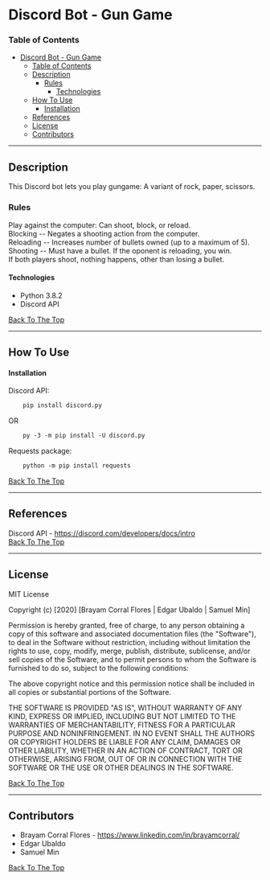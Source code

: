   
# Discord Bot - Gun Game


### Table of Contents

- [Discord Bot - Gun Game](#discord-bot---gun-game)
    - [Table of Contents](#table-of-contents)
  - [Description](#description)
    - [Rules](#rules)
      - [Technologies](#technologies)
  - [How To Use](#how-to-use)
      - [Installation](#installation)
  - [References](#references)
  - [License](#license)
  - [Contributors](#contributors)

---

## Description

This Discord bot lets you play gungame: A variant of rock, paper, scissors.
  
### Rules
Play against the computer: Can shoot, block, or reload. \
Blocking  -- Negates a shooting action from the computer. \
Reloading -- Increases number of bullets owned (up to a maximum of 5). \
Shooting  -- Must have a bullet. If the oponent is reloading, you win. \
              If both players shoot, nothing happens, other than losing a bullet.

#### Technologies
- Python 3.8.2
- Discord API




[Back To The Top](#read-me-template)

---

## How To Use

#### Installation
Discord API:
```html
    pip install discord.py
```
OR
```html
    py -3 -m pip install -U discord.py
```
Requests package:
```html
    python -m pip install requests
```
[Back To The Top](#read-me-template)

---

## References
Discord API - https://discord.com/developers/docs/intro \
[Back To The Top](#read-me-template)

---

## License

MIT License

Copyright (c) [2020] [Brayam Corral Flores | Edgar Ubaldo | Samuel Min]

Permission is hereby granted, free of charge, to any person obtaining a copy
of this software and associated documentation files (the "Software"), to deal
in the Software without restriction, including without limitation the rights
to use, copy, modify, merge, publish, distribute, sublicense, and/or sell
copies of the Software, and to permit persons to whom the Software is
furnished to do so, subject to the following conditions:

The above copyright notice and this permission notice shall be included in all
copies or substantial portions of the Software.

THE SOFTWARE IS PROVIDED "AS IS", WITHOUT WARRANTY OF ANY KIND, EXPRESS OR
IMPLIED, INCLUDING BUT NOT LIMITED TO THE WARRANTIES OF MERCHANTABILITY,
FITNESS FOR A PARTICULAR PURPOSE AND NONINFRINGEMENT. IN NO EVENT SHALL THE
AUTHORS OR COPYRIGHT HOLDERS BE LIABLE FOR ANY CLAIM, DAMAGES OR OTHER
LIABILITY, WHETHER IN AN ACTION OF CONTRACT, TORT OR OTHERWISE, ARISING FROM,
OUT OF OR IN CONNECTION WITH THE SOFTWARE OR THE USE OR OTHER DEALINGS IN THE
SOFTWARE.

[Back To The Top](#read-me-template)

---

## Contributors

- Brayam Corral Flores - https://www.linkedin.com/in/brayamcorral/
- Edgar Ubaldo
- Samuel Min

[Back To The Top](#read-me-template)

